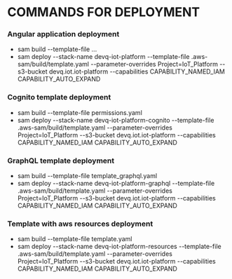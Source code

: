 # COMMANDS FOR DEPLOYMENT

### Angular application deployment

- sam build --template-file ...
- sam deploy --stack-name devq-iot-platform --template-file .aws-sam/build/template.yaml  --parameter-overrides Project=IoT_Platform --s3-bucket devq.iot.iot-platform  --capabilities CAPABILITY_NAMED_IAM CAPABILITY_AUTO_EXPAND


### Cognito template deployment

- sam build --template-file permissions.yaml
- sam deploy --stack-name devq-iot-platform-cognito --template-file .aws-sam/build/template.yaml --parameter-overrides Project=IoT_Platform  --s3-bucket devq.iot.iot-platform  --capabilities CAPABILITY_NAMED_IAM CAPABILITY_AUTO_EXPAND

### GraphQL template deployment

- sam build --template-file template_graphql.yaml 
- sam deploy --stack-name devq-iot-platform-graphql --template-file .aws-sam/build/template.yaml --parameter-overrides Project=IoT_Platform  --s3-bucket devq.iot.iot-platform  --capabilities CAPABILITY_NAMED_IAM CAPABILITY_AUTO_EXPAND

### Template with aws resources deployment

- sam build --template-file template.yaml
- sam deploy --stack-name devq-iot-platform-resources --template-file .aws-sam/build/template.yaml --parameter-overrides Project=IoT_Platform  --s3-bucket devq.iot.iot-platform  --capabilities CAPABILITY_NAMED_IAM CAPABILITY_AUTO_EXPAND
